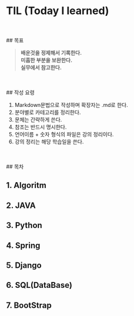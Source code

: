 # TIL (Today I learned)   
<br/><br/> ## 목표     
>**배운것을 정제해서 기록한다.**  
>**미흡한 부분을 보완한다.**  
>**실무에서 참고한다.** 

<br/><br/> ## 작성 요령  
1. Markdown문법으로 작성하며 확장자는 .md로 한다.  
1. 분야별로 카테고리를 정리한다.  
1. 문체는 간략하게 쓴다.  
1. 참조는 반드시 명시한다.  
1. 언어이름 + 숫자 형식의 파일은 강의 정리이다.  
1. 강의 정리는 해당 학습일을 쓴다. 

<br/><br/> ## 목차
## 1. Algoritm
## 2. JAVA
## 3. Python
## 4. Spring
## 5. Django
## 6. SQL(DataBase)
## 7. BootStrap

